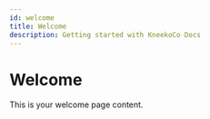 ```yaml
---
id: welcome
title: Welcome
description: Getting started with KneekoCo Docs
---
```


# Welcome

This is your welcome page content.
